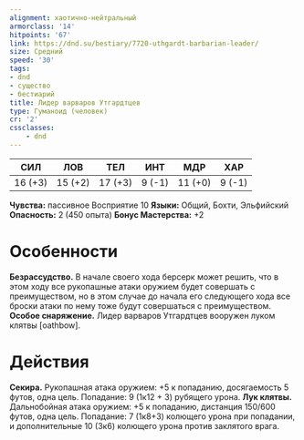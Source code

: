 ```yaml
---
alignment: хаотично-нейтральный
armorclass: '14'
hitpoints: '67'
link: https://dnd.su/bestiary/7720-uthgardt-barbarian-leader/
size: Средний
speed: '30'
tags:
- dnd
- существо
- бестиарий
title: Лидер варваров Утгардтцев
type: Гуманоид (человек)
cr: '2'
cssclasses:
    - dnd
---
```



| СИЛ | ЛОВ | ТЕЛ | ИНТ | МДР | ХАР |
|---|---|---|---|---|---|
| 16 (+3) | 15 (+2) | 17 (+3) | 9 (-1) | 11 (+0) | 9 (-1) |
**Чувства:** пассивное Восприятие 10
**Языки:** Общий, Бохти, Эльфийский
**Опасность:** 2 (450 опыта)
**Бонус Мастерства:** +2


# Особенности
**Безрассудство.** В начале своего хода берсерк может решить, что в этом ходу все рукопашные атаки оружием будет совершать с преимуществом, но в этом случае до начала его следующего хода все броски атаки по нему тоже будут совершаться с преимуществом.
**Особое снаряжение.** Лидер варваров Утгардтцев вооружен луком клятвы [oathbow].


# Действия
**Секира.** Рукопашная атака оружием: +5 к попаданию, досягаемость 5 футов, одна цель. Попадание: 9 (1к12 + 3) рубящего урона.
**Лук клятвы.** Дальнобойная атака оружием: +5 к попаданию, дистанция 150/600 футов, одна цель. Попадание: 7 (1к8+3) колющего урона при попадании, и дополнительные 10 (3к6) колющего урона против заклятого врага.